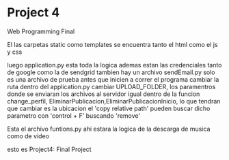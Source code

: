 # Project 4

Web Programming Final

El las carpetas static como templates se encuentra tanto el html como el js y css

luego application.py esta toda la logica ademas estan las credenciales tanto de google como la de sendgrid 
tambien hay un archivo sendEmail.py solo es una archivo de prueba  antes que inicien a correr el programa cambiar la ruta dentro del application.py cambiar UPLOAD_FOLDER, los paramentros donde se enviaran los archivos al servidor igual dentro de la funcion change_perfil, EliminarPublicacion,EliminarPublicacionInicio, lo que tendran que cambiar es la ubicacion el 'copy relative path' pueden buscar dicho parametro con 'control + F' buscando 'remove'

Esta el archivo funtions.py ahi estara la logica de la descarga de musica como de video

esto es Project4: Final Project


